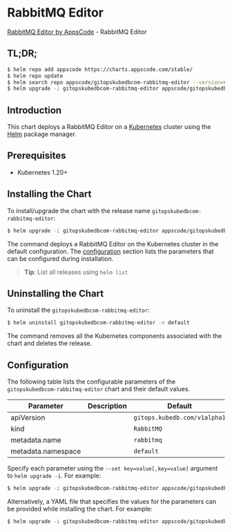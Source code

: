 # RabbitMQ Editor

[RabbitMQ Editor by AppsCode](https://appscode.com) - RabbitMQ Editor

## TL;DR;

```bash
$ helm repo add appscode https://charts.appscode.com/stable/
$ helm repo update
$ helm search repo appscode/gitopskubedbcom-rabbitmq-editor --version=v0.22.0
$ helm upgrade -i gitopskubedbcom-rabbitmq-editor appscode/gitopskubedbcom-rabbitmq-editor -n default --create-namespace --version=v0.22.0
```

## Introduction

This chart deploys a RabbitMQ Editor on a [Kubernetes](http://kubernetes.io) cluster using the [Helm](https://helm.sh) package manager.

## Prerequisites

- Kubernetes 1.20+

## Installing the Chart

To install/upgrade the chart with the release name `gitopskubedbcom-rabbitmq-editor`:

```bash
$ helm upgrade -i gitopskubedbcom-rabbitmq-editor appscode/gitopskubedbcom-rabbitmq-editor -n default --create-namespace --version=v0.22.0
```

The command deploys a RabbitMQ Editor on the Kubernetes cluster in the default configuration. The [configuration](#configuration) section lists the parameters that can be configured during installation.

> **Tip**: List all releases using `helm list`

## Uninstalling the Chart

To uninstall the `gitopskubedbcom-rabbitmq-editor`:

```bash
$ helm uninstall gitopskubedbcom-rabbitmq-editor -n default
```

The command removes all the Kubernetes components associated with the chart and deletes the release.

## Configuration

The following table lists the configurable parameters of the `gitopskubedbcom-rabbitmq-editor` chart and their default values.

|     Parameter      | Description |                 Default                 |
|--------------------|-------------|-----------------------------------------|
| apiVersion         |             | <code>gitops.kubedb.com/v1alpha1</code> |
| kind               |             | <code>RabbitMQ</code>                   |
| metadata.name      |             | <code>rabbitmq</code>                   |
| metadata.namespace |             | <code>default</code>                    |


Specify each parameter using the `--set key=value[,key=value]` argument to `helm upgrade -i`. For example:

```bash
$ helm upgrade -i gitopskubedbcom-rabbitmq-editor appscode/gitopskubedbcom-rabbitmq-editor -n default --create-namespace --version=v0.22.0 --set apiVersion=gitops.kubedb.com/v1alpha1
```

Alternatively, a YAML file that specifies the values for the parameters can be provided while
installing the chart. For example:

```bash
$ helm upgrade -i gitopskubedbcom-rabbitmq-editor appscode/gitopskubedbcom-rabbitmq-editor -n default --create-namespace --version=v0.22.0 --values values.yaml
```
